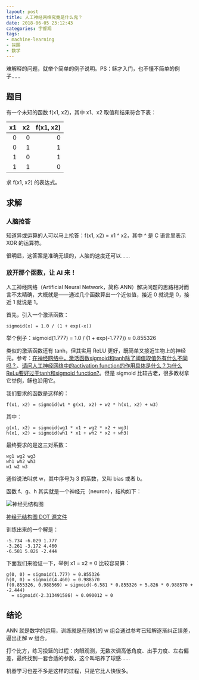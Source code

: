 ```yaml
---
layout: post
title: 人工神经网络究竟是什么鬼？
date: 2018-06-05 23:12:43
categories: 宇督观
tags:
- machine-learning
- 挨踢
- 数学
---
```

难解释的问题，就举个简单的例子说明。PS：稣才入门，也不懂不简单的例子……

## 题目

有一个未知的函数 f(x1, x2)，其中 x1、x2 取值和结果符合下表：

| x1 | x2 | f(x1, x2) |
| -: | -: | -: |
| 0 | 0 | 0 |
| 0 | 1 | 1 |
| 1 | 0 | 1 |
| 1 | 1 | 0 |

求 f(x1, x2) 的表达式。

## 求解

### 人脑抢答

知道异或运算的人可以马上抢答：f(x1, x2) = x1 ^ x2，其中 ^ 是 C 语言里表示 XOR 的运算符。

很明显，这答案是准确无误的，人脑的速度还可以……

### 放开那个函数，让 AI 来！

人工神经网络（Artificial Neural Network，简称 ANN）解决问题的思路相对而言不太精确，大概就是——通过几个函数算出一个近似值，接近 0 就说是 0，接近 1 就说是 1。

首先，引入一个激活函数：

```
sigmoid(x) = 1.0 / (1 + exp(-x))
```

举个例子：sigmoid(1.777) = 1.0 / (1 + exp(-1.777)) ≈ 0.855326

类似的激活函数还有 tanh，但其实用 ReLU 更好，既简单又接近生物上的神经元。参考：[在神经网络中，激活函数sigmoid和tanh除了阈值取值外有什么不同吗？](https://www.zhihu.com/question/50396271)、[请问人工神经网络中的activation function的作用具体是什么？为什么ReLu要好过于tanh和sigmoid function?](https://www.zhihu.com/question/29021768)。但是 sigmoid 比较古老，很多教材拿它举例，稣也沿用它。

我们要求的函数是这样的：

```
f(x1, x2) = sigmoid(w1 * g(x1, x2) + w2 * h(x1, x2) + w3)
```

其中：

```
g(x1, x2) = sigmoid(wg1 * x1 + wg2 * x2 + wg3)
h(x1, x2) = sigmoid(wh1 * x1 + wh2 * x2 + wh3)
```

最终要求的是这三对系数：

```
wg1 wg2 wg3
wh1 wh2 wh3
w1 w2 w3
```

通俗说法叫求 w，其中序号为 3 的系数，又叫 bias 或者 b。

函数 f、g、h 其实就是一个神经元（neuron），结构如下：

![神经元结构图](/images/20180606-ann.png)

[神经元结构图 DOT 源文件](/images/20180606-ann.gv)

训练出来的一个解是：

```
-5.734 -6.029 1.777
-3.261 -3.172 4.460
-6.581 5.826 -2.444
```

下面我们来验证一下，举例 x1 = x2 = 0 比较容易算：

```
g(0, 0) = sigmoid(1.777) ≈ 0.855326
h(0, 0) = sigmoid(4.460) ≈ 0.988570
f(0.855326, 0.988569) = sigmoid(-6.581 * 0.855326 + 5.826 * 0.988570 + -2.444)
  = sigmoid(-2.313491586) ≈ 0.090012 ≈ 0
```

## 结论

ANN 就是数学的运用，训练就是在随机的 w 组合通过参考已知解逐渐纠正误差，逼出正解 w 组合。

打个比方，练习投篮的过程：肉眼观测，无数次调高低角度、出手力度、左右偏差，最终找到一套合适的参数，这个叫培养了球感……

机器学习也差不多是这样的过程，只是它比人快很多。
